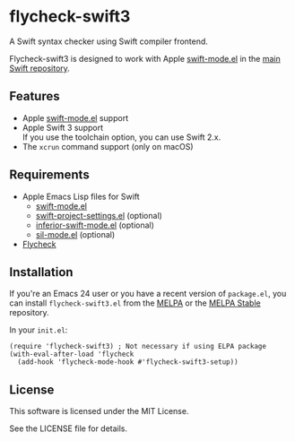 # flycheck-swift3

A Swift syntax checker using Swift compiler frontend.

Flycheck-swift3 is designed to work with Apple [swift-mode.el](https://github.com/apple/swift/blob/master/utils/swift-mode.el) in the [main Swift repository](https://github.com/apple/swift/).

## Features

* Apple [swift-mode.el](https://github.com/apple/swift/blob/master/utils/swift-mode.el) support
* Apple Swift 3 support  
  If you use the toolchain option, you can use Swift 2.x.
* The `xcrun` command support (only on macOS)

## Requirements

* Apple Emacs Lisp files for Swift
  * [swift-mode.el](https://raw.githubusercontent.com/apple/swift/master/utils/swift-mode.el)
  * [swift-project-settings.el](https://raw.githubusercontent.com/apple/swift/master/utils/swift-project-settings.el) (optional)
  * [inferior-swift-mode.el](https://raw.githubusercontent.com/apple/swift/master/utils/inferior-swift-mode.el) (optional)
  * [sil-mode.el](https://raw.githubusercontent.com/apple/swift/master/utils/sil-mode.el) (optional)
* [Flycheck](http://www.flycheck.org/)

## Installation

If you're an Emacs 24 user or you have a recent version of `package.el`, you can install `flycheck-swift3.el` from the [MELPA](https://melpa.org/) or the [MELPA Stable](https://stable.melpa.org/) repository.

In your `init.el`:

```elisp
(require 'flycheck-swift3) ; Not necessary if using ELPA package
(with-eval-after-load 'flycheck
  (add-hook 'flycheck-mode-hook #'flycheck-swift3-setup))
```

## License

This software is licensed under the MIT License.

See the LICENSE file for details.
